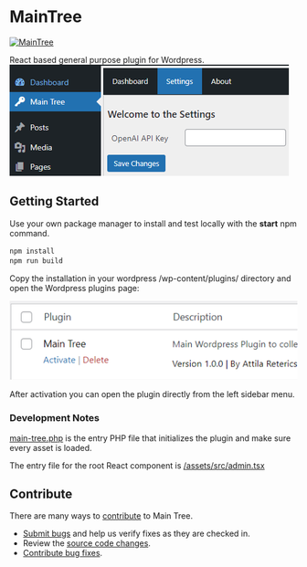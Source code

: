 # MainTree

[![MainTree](https://github.com/Reterics/main-tree/actions/workflows/webpack.yml/badge.svg)](https://github.com/Reterics/main-tree/actions/workflows/webpack.yml)

React based general purpose plugin for Wordpress.
![Plugin Preview](./assets/images/preview.png)

## Getting Started

Use your own package manager to install and test locally with the **start** npm command.

```bash
npm install
npm run build
```

Copy the installation in your wordpress /wp-content/plugins/ directory and open the Wordpress plugins page:

![Activate Plugin](./assets/images/activate.png)

After activation you can open the plugin directly from the left sidebar menu.

### Development Notes

[main-tree.php](main-tree.php) is the entry PHP file that initializes the plugin and make sure every asset is loaded.

The entry file for the root React component is [/assets/src/admin.tsx](assets%2Fsrc%2Fadmin.tsx)


## Contribute

There are many ways to [contribute](https://github.com/Reterics/main-tree/blob/main/CONTRIBUTING.md) to Main Tree.
* [Submit bugs](https://github.com/Reterics/main-tree/issues) and help us verify fixes as they are checked in.
* Review the [source code changes](https://github.com/Reterics/main-tree/pulls).
* [Contribute bug fixes](https://github.com/Reterics/main-tree/blob/main/CONTRIBUTING.md).

